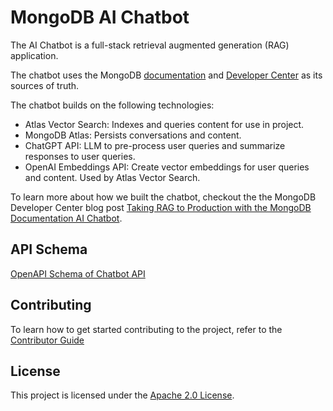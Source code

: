 # MongoDB AI Chatbot

The AI Chatbot is a full-stack retrieval augmented generation (RAG) application.

The chatbot uses the MongoDB [documentation](https://www.mongodb.com/docs/) and [Developer Center](https://www.mongodb.com/developer/) as its sources of truth.

The chatbot builds on the following technologies:

- Atlas Vector Search: Indexes and queries content for use in project.
- MongoDB Atlas: Persists conversations and content.
- ChatGPT API: LLM to pre-process user queries and summarize responses to user queries.
- OpenAI Embeddings API: Create vector embeddings for user queries and content. Used by Atlas Vector Search.

To learn more about how we built the chatbot, checkout the the MongoDB Developer Center blog post
[Taking RAG to Production with the MongoDB Documentation AI Chatbot](https://www.mongodb.com/developer/products/atlas/taking-rag-to-production-documentation-ai-chatbot/).

## API Schema

[OpenAPI Schema of Chatbot API](./design-docs/openapi.yml)

## Contributing

To learn how to get started contributing to the project, refer to the [Contributor Guide](./CONTRIBUTING.md)

## License

This project is licensed under the [Apache 2.0 License](LICENSE).
